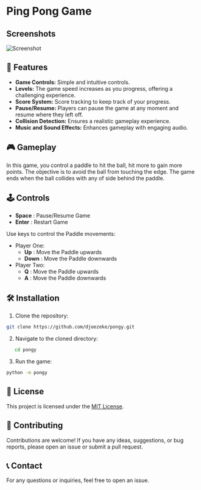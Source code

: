 # Ping Pong Game

## Screenshots

![Screenshot](https://github.com/)

## 🚀 Features

- **Game Controls:** Simple and intuitive controls.
- **Levels:** The game speed increases as you progress, offering a challenging experience.
- **Score System:** Score tracking to keep track of your progress.
- **Pause/Resume:** Players can pause the game at any moment and resume where they left off.
- **Collision Detection:** Ensures a realistic gameplay experience.
- **Music and Sound Effects:** Enhances gameplay with engaging audio.

## 🎮 Gameplay

In this game, you control a paddle to hit the ball, hit more to gain more points. The objective is to avoid the ball from touching the edge. The game ends when the ball collides with any of side behind the paddle.

## 🕹️ Controls

- **Space** : Pause/Resume Game
- **Enter** : Restart Game

Use keys to control the Paddle movements:

- Player One:
  - **Up** : Move the Paddle upwards
  - **Down** : Move the Paddle downwards
- Player Two:
  - **Q** : Move the Paddle upwards
  - **A** : Move the Paddle downwards

## 🛠️ Installation

1. Clone the repository:

```bash
git clone https://github.com/djoezeke/pongy.git
```

2. Navigate to the cloned directory:

```bash
   cd pongy
```

3. Run the game:

```bash
python -m pongy
```

## 📝 License

This project is licensed under the [MIT License](LICENSE).

## 🤝 Contributing

Contributions are welcome! If you have any ideas, suggestions, or bug reports, please open an issue or submit a pull request.

## 📞 Contact

For any questions or inquiries, feel free to open an issue.
